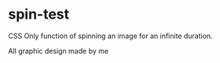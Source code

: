 # spin-test
CSS Only function of spinning an image for an infinite duration.

All graphic design made by me
